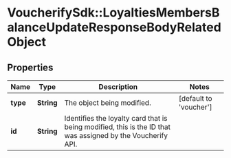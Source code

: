 # VoucherifySdk::LoyaltiesMembersBalanceUpdateResponseBodyRelatedObject

## Properties

| Name | Type | Description | Notes |
| ---- | ---- | ----------- | ----- |
| **type** | **String** | The object being modified. | [default to &#39;voucher&#39;] |
| **id** | **String** | Identifies the loyalty card that is being modified, this is the ID that was assigned by the Voucherify API. |  |

